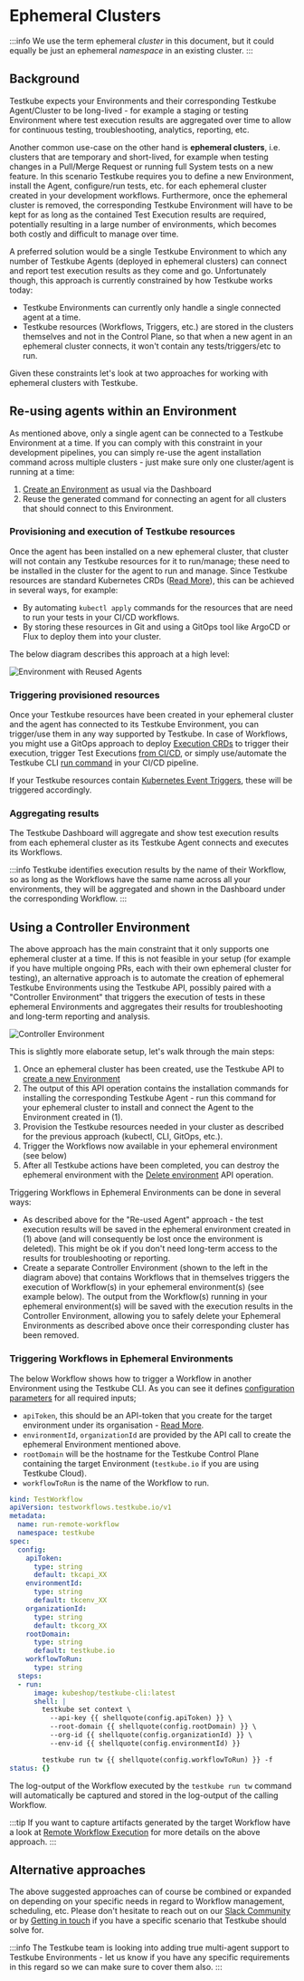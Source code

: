 # Ephemeral Clusters

:::info
We use the term ephemeral _cluster_ in this document, but it could equally be just an ephemeral _namespace_ in an
existing cluster.
:::

## Background 

Testkube expects your Environments and their corresponding Testkube Agent/Cluster to be long-lived - 
for example a staging or testing Environment where test execution results are aggregated over time to allow for 
continuous testing, troubleshooting, analytics, reporting, etc. 

Another common use-case on the other hand is **ephemeral clusters**, i.e. clusters that are temporary and short-lived,
for example when testing changes in a Pull/Merge Request or running full System tests on a new feature. In this scenario 
Testkube requires you to define a new Environment, install the Agent, configure/run tests, etc. for each ephemeral 
cluster created in your development workflows. Furthermore, once the ephemeral cluster is removed, the corresponding 
Testkube Environment will have to be kept for as long as the contained Test Execution results are required, 
potentially resulting in a large number of environments, which becomes both costly and difficult to manage over time.

A preferred solution would be a single Testkube Environment to which any number of Testkube Agents (deployed
in ephemeral clusters) can connect and report test execution results as they come and go. Unfortunately though,
this approach is currently constrained by how Testkube works today:

- Testkube Environments can currently only handle a single connected agent at a time. 
- Testkube resources (Workflows, Triggers, etc.) are stored in the clusters themselves and not in the Control Plane, 
  so that when a new agent in an ephemeral cluster connects, it won't contain any tests/triggers/etc to run.

Given these constraints let's look at two approaches for working with ephemeral clusters with Testkube.

## Re-using agents within an Environment

As mentioned above, only a single agent can be connected to a Testkube Environment at a time. 
If you can comply with this constraint in your development pipelines, you can simply re-use the agent installation 
command across multiple clusters - just make sure only one cluster/agent is running at a time:

1. [Create an Environment](/testkube-pro/articles/environment-management#operation/updateEnvironment) as usual via the Dashboard
2. Reuse the generated command for connecting an agent for all clusters that should connect to this Environment. 

### Provisioning and execution of Testkube resources

Once the agent has been installed on a new ephemeral cluster, that cluster will not contain any Testkube resources 
for it to run/manage; these need to be installed in the cluster for the agent to run and manage. Since Testkube 
resources are standard Kubernetes CRDs ([Read More](http://localhost:3000/articles/crds)), this can be achieved in 
several ways, for example:

- By automating `kubectl apply` commands for the resources that are need to run your tests in your CI/CD workflows.
- By storing these resources in Git and using a GitOps tool like ArgoCD or Flux to deploy them into your cluster.

The below diagram describes this approach at a high level:

![Environment with Reused Agents](images/reused-agents-environment.png)

### Triggering provisioned resources

Once your Testkube resources have been created in your ephemeral cluster and the agent has connected to its 
Testkube Environment, you can trigger/use them in any way supported by Testkube. In case of Workflows, you 
might use a GitOps approach to deploy [Execution CRDs](/articles/test-executions) to trigger their execution, 
trigger Test Executions [from CI/CD](/articles/cicd-overview), or simply use/automate the 
Testkube CLI [run command](/cli/testkube_run) in your CI/CD pipeline.

If your Testkube resources contain [Kubernetes Event Triggers](/articles/test-triggers), these will be triggered accordingly.

### Aggregating results

The Testkube Dashboard will aggregate and show test execution results from each ephemeral cluster as its Testkube Agent 
connects and executes its Workflows. 

:::info
Testkube identifies execution results by the name of their Workflow, so as long as the Workflows have the same name
across all your environments, they will be aggregated and shown in the Dashboard under the corresponding Workflow.
:::

## Using a Controller Environment 

The above approach has the main constraint that it only supports one ephemeral cluster at a time. If this is not
feasible in your setup (for example if you have multiple ongoing PRs, each with their own ephemeral cluster for testing), 
an alternative approach is to automate the creation of ephemeral Testkube Environments using 
the Testkube API, possibly paired with a "Controller Environment" that triggers the execution of tests in these 
ephemeral Environments and aggregates their results for troubleshooting and long-term reporting and analysis.

![Controller Environment](images/controller-environment.png)

This is slightly more elaborate setup, let's walk through the main steps:

1. Once an ephemeral cluster has been created, use the Testkube API to [create a new Environment](/openapi/cloud/Organisation-Operations----environments#operation/createEnvironment)
2. The output of this API operation contains the installation commands for installing the corresponding Testkube Agent - run this
   command for your ephemeral cluster to install and connect the Agent to the Environment created in (1).
3. Provision the Testkube resources needed in your cluster as described for the previous approach (kubectl, CLI, GitOps, etc.).
4. Trigger the Workflows now available in your ephemeral environment (see below)
5. After all Testkube actions have been completed, you can destroy the ephemeral environment 
   with the [Delete environment](/openapi/cloud/Organisation-Operations----environments#operation/deleteEnvironment) API operation.

Triggering Workflows in Ephemeral Environments can be done in several ways:

- As described above for the "Re-used Agent" approach - the test execution results will be saved in the
  ephemeral environment created in (1) above (and will consequently be lost once the environment is deleted). 
  This might be ok if you don't need long-term access to the results for troubleshooting or reporting. 
- Create a separate Controller Environment (shown to the left in the diagram above) that contains Workflows that 
  in themselves triggers the execution of Workflow(s) in your ephemeral environment(s) (see example below). 
  The output from the Workflow(s) running in your ephemeral environment(s) will be saved with the execution results 
  in the Controller Environment, allowing you to safely delete your Ephemeral Environments as described above 
  once their corresponding cluster has been removed.

### Triggering Workflows in Ephemeral Environments

The below Workflow shows how to trigger a Workflow in another Environment using the Testkube CLI. As you can see
it defines [configuration parameters](/articles/test-workflows-examples-configuration) for all required inputs; 
- `apiToken`, this should be an API-token that you create for the target environment under its organisation - [Read More](/testkube-pro/articles/api-token-management).
- `environmentId`, `organizationId` are provided by the API call to create the ephemeral Environment mentioned above.
- `rootDomain` will be the hostname for the Testkube Control Plane containing the target Environment (`testkube.io`
  if you are using Testkube Cloud).
- `workflowToRun` is the name of the Workflow to run.

```yaml
kind: TestWorkflow
apiVersion: testworkflows.testkube.io/v1
metadata:
  name: run-remote-workflow
  namespace: testkube
spec:
  config:
    apiToken:
      type: string
      default: tkcapi_XX
    environmentId:
      type: string
      default: tkcenv_XX
    organizationId:
      type: string
      default: tkcorg_XX
    rootDomain:
      type: string
      default: testkube.io
    workflowToRun:
      type: string
  steps:
  - run:
      image: kubeshop/testkube-cli:latest
      shell: |
        testkube set context \
          --api-key {{ shellquote(config.apiToken) }} \
          --root-domain {{ shellquote(config.rootDomain) }} \
          --org-id {{ shellquote(config.organizationId) }} \
          --env-id {{ shellquote(config.environmentId) }}

        testkube run tw {{ shellquote(config.workflowToRun) }} -f
status: {}
```

The log-output of the Workflow executed by the `testkube run tw` command will automatically be captured 
and stored in the log-output of the calling Workflow.

:::tip
If you want to capture artifacts generated by the target Workflow have a look at [Remote Workflow Execution](/articles/remote-workflow-execution)
for more details on the above approach.
:::

## Alternative approaches

The above suggested approaches can of course be combined or expanded on depending on your specific needs in regard
to Workflow management, scheduling, etc. Please don't hesitate to reach out on our [Slack Community](https://bit.ly/testkube-slack) or 
by [Getting in touch](https://testkube.io/contact) if you have a specific scenario that Testkube should solve for.

:::info
The Testkube team is looking into adding true multi-agent support to Testkube Environments - let us know if you have
any specific requirements in this regard so we can make sure to cover them also.
:::
